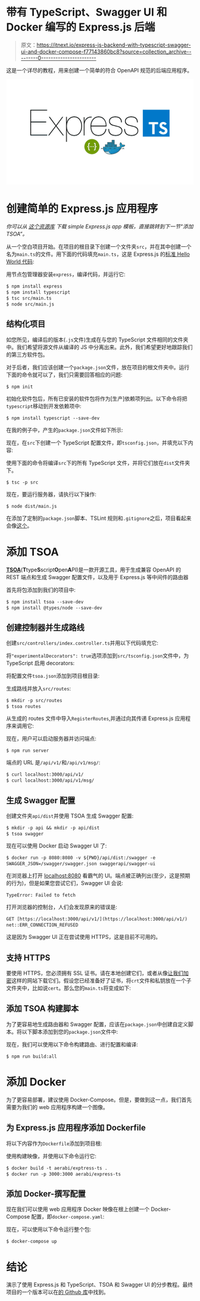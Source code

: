 # 带有 TypeScript、Swagger UI 和 Docker 编写的 Express.js 后端

> 原文：<https://itnext.io/express-js-backend-with-typescript-swagger-ui-and-docker-compose-f77143860bc8?source=collection_archive---------0----------------------->

这是一个详尽的教程，用来创建一个简单的符合 OpenAPI 规范的后端应用程序。

![](img/8bfc67310e42b332c7048da4464133eb.png)

# 创建简单的 Express.js 应用程序

*你可以从* [*这个资源库*](https://github.com/aerabi/simple-express) *下载 simple Express.js app 模板，直接跳转到下一节“添加 TSOA”。*

从一个空白项目开始。在项目的根目录下创建一个文件夹`src`，并在其中创建一个名为`main.ts`的文件。用下面的代码填充`main.ts`，这是 Express.js 的[标准 Hello World 代码](https://expressjs.com/en/starter/hello-world.html):

用节点包管理器安装`express`，编译代码，并运行它:

```
$ npm install express
$ npm install typescript
$ tsc src/main.ts
$ node src/main.js
```

## 结构化项目

如您所见，编译后的版本(`.js`文件)生成在与您的 TypeScript 文件相同的文件夹中。我们希望将源文件从编译的 JS 中分离出来。此外，我们希望更好地跟踪我们的第三方软件包。

对于后者，我们应该创建一个`package.json`文件，放在项目的根文件夹中。运行下面的命令就可以了，我们只需要回答相应的问题:

```
$ npm init
```

初始化软件包后，所有已安装的软件包将作为[生产]依赖项列出。以下命令将把`typescript`移动到开发依赖项中:

```
$ npm install typescript --save-dev
```

在我的例子中，产生的`package.json`文件如下所示:

现在，在`src`下创建一个 TypeScript 配置文件，即`tsconfig.json`，并填充以下内容:

使用下面的命令将编译`src`下的所有 TypeScript 文件，并将它们放在`dist`文件夹下。

```
$ tsc -p src
```

现在，要运行服务器，请执行以下操作:

```
$ node dist/main.js
```

在添加了定制的`package.json`脚本、TSLint 规则和`.gitignore`之后，项目看起来会像[这个](https://github.com/aerabi/simple-express)。

# 添加 TSOA

[**TSOA**](https://github.com/lukeautry/tsoa)(**T**type**S**script**O**pen**A**PI)是一款开源工具，用于生成兼容 OpenAPI 的 REST 端点和生成 Swagger 配置文件，以及用于 Express.js 等中间件的路由器

首先将包添加到我们的项目中:

```
$ npm install tsoa --save-dev
$ npm install @types/node --save-dev
```

## 创建控制器并生成路线

创建`src/controllers/index.controller.ts`并用以下代码填充它:

将`"experimentalDecorators": true`选项添加到`src/tsconfig.json`文件中，为 TypeScript 启用 decorators:

将配置文件`tsoa.json`添加到项目根目录:

生成路线并放入`src/routes`:

```
$ mkdir -p src/routes
$ tsoa routes
```

从生成的 routes 文件中导入`RegisterRoutes`,并通过向其传递 Express.js 应用程序来调用它:

现在，用户可以启动服务器并访问端点:

```
$ npm run server
```

端点的 URL 是`/api/v1/`和`/api/v1/msg/`:

```
$ curl localhost:3000/api/v1/
$ curl localhost:3000/api/v1/msg/
```

## 生成 Swagger 配置

创建文件夹`api/dist`并使用 TSOA 生成 Swagger 配置:

```
$ mkdir -p api && mkdir -p api/dist 
$ tsoa swagger
```

现在可以使用 Docker 启动 Swagger UI 了:

```
$ docker run -p 8080:8080 -v ${PWD}/api/dist:/swagger -e SWAGGER_JSON=/swagger/swagger.json swaggerapi/swagger-ui
```

在浏览器上打开 [localhost:8080](http://localhost:8080) 看霸气的 UI。端点被正确列出(至少，这是预期的行为)，但是如果您尝试它们，Swagger UI 会说:

```
TypeError: Failed to fetch
```

打开浏览器的控制台，人们会发现原来的错误是:

```
GET [https://localhost:3000/api/v1/](https://localhost:3000/api/v1/) net::ERR_CONNECTION_REFUSED
```

这是因为 Swagger UI 正在尝试使用 HTTPS，这是目前不可用的。

## 支持 HTTPS

要使用 HTTPS，您必须拥有 SSL 证书。请在本地创建它们，或者从像[让我们加密](https://letsencrypt.org/)这样的网站下载它们。假设您已经准备好了证书，将`crt`文件和私钥放在一个子文件夹中，比如说`cert`。那么您的`main.ts`将变成如下:

## 添加 TSOA 构建脚本

为了更容易地生成路由器和 Swagger 配置，应该在`package.json`中创建自定义脚本。将以下脚本添加到您的`package.json`文件中:

现在，我们可以使用以下命令构建路由、进行配置和编译:

```
$ npm run build:all
```

# 添加 Docker

为了更容易部署，建议使用 Docker-Compose。但是，要做到这一点，我们首先需要为我们的 web 应用程序构建一个图像。

## 为 Express.js 应用程序添加 Dockerfile

将以下内容作为`Dockerfile`添加到项目根:

使用构建映像，并使用以下命令运行它:

```
$ docker build -t aerabi/exptress-ts .
$ docker run -p 3000:3000 aerabi/express-ts
```

## 添加 Docker-撰写配置

现在我们可以使用 web 应用程序 Docker 映像在根上创建一个 Docker-Compose 配置，即`docker-compose.yaml`:

现在，可以使用以下命令运行整个包:

```
$ docker-compose up
```

# 结论

演示了使用 Express.js 和 TypeScript、TSOA 和 Swagger UI 的分步教程。最终项目的一个版本可以在[的 Github 库](https://github.com/aerabi/express-ts-swagger-docker)中找到。
